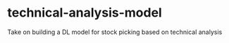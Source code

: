 # technical-analysis-model
Take on building a DL model for stock picking based on technical analysis
